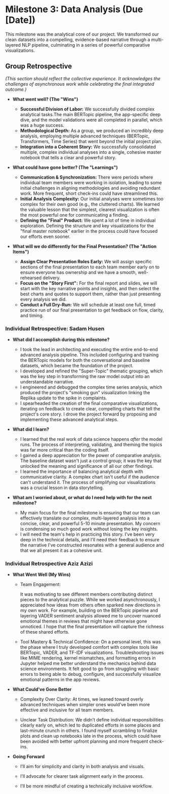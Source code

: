 # Milestone 3: Data Analysis (Due [Date])

This milestone was the analytical core of our project. We transformed our clean
datasets into a compelling, evidence-based narrative through a multi-layered NLP
pipeline, culminating in a series of powerful comparative visualizations.

## Group Retrospective

*(This section should reflect the collective experience. It acknowledges the challenges
of asynchronous work while celebrating the final integrated outcome.)*

* **What went well? (The "Wins")**
  * **Successful Division of Labor:** We successfully divided complex analytical
  tasks.The main BERTopic pipeline, the app-specific deep dive, and the model validations
  were all completed in parallel, which was a huge success.
  * **Methodological Depth:** As a group, we produced an incredibly deep analysis,
  employing multiple advanced techniques (BERTopic, Transformers, Time Series) that
  went beyond the initial project plan.
  * **Integration into a Coherent Story:** We successfully consolidated multiple,
  complex individual analyses into a single, cohesive master notebook that tells
  a clear and powerful story.

* **What could have gone better? (The "Learnings")**
  * **Communication & Synchronization:** There were periods where individual team
  members were working in isolation, leading to some initial challenges in aligning
  methodologies and avoiding redundant work. More frequent, short check-ins could
  have streamlined this.
  * **Initial Analysis Complexity:** Our initial analyses were sometimes too complex
  for their own good (e.g., the cluttered charts). We learned the valuable lesson
  that the simplest, clearest visualization is often the most powerful one for
  communicating a finding.
  * **Defining the "Final" Product:** We spent a lot of time in individual exploration.
  Defining the structure and key visualizations for the "final master notebook"
  earlier in the process could have focused our efforts even sooner.

* **What will we do differently for the Final Presentation? (The "Action Items")**
  * **Assign Clear Presentation Roles Early:** We will assign specific sections
  of the final presentation to each team member early on to ensure everyone has
  ownership and we have a smooth, well-rehearsed delivery.
  * **Focus on the "Story First":** For the final report and slides, we will start
  with the key narrative points and insights, and then select the best charts and
  quotes to support them, rather than just presenting every analysis we did.
  * **Conduct a Full Dry-Run:** We will schedule at least one full, timed practice
  run of our final presentation to get feedback on flow, clarity, and timing.

### Individual Retrospective:  Sadam Husen

* **What did I accomplish during this milestone?**
  * I took the lead in architecting and executing the entire end-to-end advanced
  analysis pipeline. This included configuring and training the BERTopic models
  for both the conversational and baseline datasets, which became the foundation
  of the project.
  * I developed and refined the "Super-Topic" thematic grouping, which was the
  key step in transforming the raw model output into an understandable narrative.
  * I engineered and debugged the complex time series analysis, which produced
  the project's "smoking gun" visualization linking the Replika update to the
  spike in complaints.
  * I spearheaded the creation of the final comparative visualizations, iterating
  on feedback to create clear, compelling charts that tell the project's core story.
  I drove the project forward by proposing and implementing these advanced analytical
  steps.

* **What did I learn?**
  * I learned that the real work of data science happens *after* the model runs.
  The process of interpreting, validating, and theming the topics was far more
  critical than the coding itself.
  * I gained a deep appreciation for the power of comparative analysis. The
  baseline dataset wasn't just a control group; it was the key that unlocked the
  meaning and significance of all our other findings.
  * I learned the importance of balancing analytical depth with communicative clarity.
  A complex chart isn't useful if the audience can't understand it. The process of
  simplifying our visualizations was a crucial lesson in data storytelling.

* **What am I worried about, or what do I need help with for the next milestone?**
  * My main focus for the final milestone is ensuring that our team can effectively
  translate our complex, multi-layered analysis into a concise, clear, and powerful
  5-10 minute presentation. My concern is condensing so much good work without losing
  the key insights.
  * I will need the team's help in practicing this story. I've been very deep in
  the technical details, and I'll need their feedback to ensure the narrative
  I've constructed resonates with a general audience and that we all present it
  as a cohesive unit.

### Individual Retrospective Aziz Azizi

* **What Went Well (My Wins)**

  * Team Engagement:

    It was motivating to see different members contributing distinct pieces to
    the analytical puzzle. While we worked asynchronously, I appreciated how
    ideas from others often sparked new directions in my own work. For example,
    building on the BERTopic pipeline and layering VADER sentiment analysis
    allowed me to uncover nuanced emotional themes in reviews that might have
    otherwise gone unnoticed. I hope that the final presentation will capture
    the richness of these shared efforts.

  * Tool Mastery & Technical Confidence:
    On a personal level, this was the phase where I truly developed comfort
    with complex tools like BERTopic, VADER, and TF-IDF visualizations.
    Troubleshooting issues like MIME rendering, kernel mismatches, and formatting
    errors in Jupyter helped me better understand the mechanics behind data
    science environments. It felt good to go from struggling with basic errors
    to being able to debug, configure, and successfully visualize emotional
    patterns in the app reviews.

* **What Could’ve Gone Better**
  * Complexity Over Clarity:
    At times, we leaned toward overly advanced techniques when simpler ones
    would’ve been more effective and inclusive for all team members.

  * Unclear Task Distribution:
    We didn’t define individual responsibilities clearly early on, which led to
    duplicated efforts in some places and last-minute crunch in others. I found
    myself scrambling to finalize plots and clean up notebooks late in the
    process, which could have been avoided with better upfront planning and more
    frequent check-ins.

* **Going Forward**

  * I’ll aim for simplicity and clarity in both analysis and visuals.

  * I’ll advocate for clearer task alignment early in the process.

  * I’ll be more mindful of creating a technically inclusive workflow.

